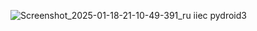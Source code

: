 ![Screenshot_2025-01-18-21-10-49-391_ru iiec pydroid3](https://github.com/user-attachments/assets/cdf7d1c7-73ef-434d-9a43-aecb3ebd4048)
